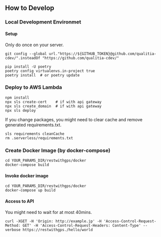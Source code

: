 ## How to Develop

### Local Development Environmet

#### Setup

Only do once on your server.
```
git config --global url."https://${GITHUB_TOKEN}@github.com/qualitia-cdev/".insteadOf "https://github.com/qualitia-cdev/"

pip install -U poetry
poetry config virtualenvs.in-project true
poetry install  # or poetry update
```

### Deploy to AWS Lambda

```
npm install
npx sls create-cert    # if with api gateway
npx sls create_domain  # if with api gateway
npx sls deploy
```

If you change packages, you might need to clear cache and remove generated requirements.txt.

```
sls requirements cleanCache
rm .serverless/requirements.txt
```

### Create Docker Image (by docker-compose)

```
cd YOUR_PARAMS_DIR/restwithgps/docker
docker-compose build
```

#### Invoke docker image

```
cd YOUR_PARAMS_DIR/restwithgps/docker
docker-compose up build
```

#### Access to API

You might need to wait for at most 40mins.

```
curl -XGET -H 'Origin: http://example.jp' -H 'Access-Control-Request-Method: GET' -H 'Access-Control-Request-Headers: Content-Type' --verbose https://restwithgps./hello/world
```

